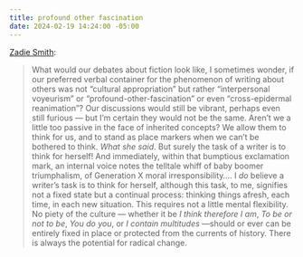 ```yaml
---
title: profound other fascination
date: 2024-02-19 14:24:00 -05:00
---
```


[Zadie Smith](https://www.nybooks.com/articles/2019/10/24/zadie-smith-in-defense-of-fiction/):

>What would our debates about fiction look like, I sometimes wonder, if our preferred verbal container for the phenomenon of writing about others was not “cultural appropriation” but rather “interpersonal voyeurism” or “profound-other-fascination” or even “cross-epidermal reanimation”? Our discussions would still be vibrant, perhaps even still furious — but I’m certain they would not be the same. Aren’t we a little too passive in the face of inherited concepts? We allow them to think for us, and to stand as place markers when we can’t be bothered to think. *What she said*. But surely the task of a writer is to think for herself! And immediately, within that bumptious exclamation mark, an internal voice notes the telltale whiff of baby boomer triumphalism, of Generation X moral irresponsibility…. I *do* believe a writer’s task is to think for herself, although this task, to me, signifies not a fixed state but a continual process: thinking things afresh, each time, in each new situation. This requires not a little mental flexibility. No piety of the culture — whether it be *I think therefore I am*, *To be or not to be*, *You do you*, or *I contain multitudes* —should or ever can be entirely fixed in place or protected from the currents of history. There is always the potential for radical change.